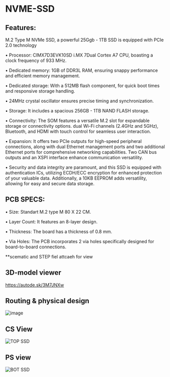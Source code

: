 # NVME-SSD



## Features:

M.2 Type M NVMe SSD, a powerful 25Ggb - 1TB SSD is equipped with PCIe 2.0 technology

•	Processor: CIMX7D3EVK10SD i.MX 7Dual Cortex A7 CPU, boasting a clock frequency of 933 MHz.

• Dedicated memory:  1GB of DDR3L RAM, ensuring snappy performance and efficient memory management.

•	Dedicated storage: With a 512MB flash component, for quick boot times and responsive storage handling.

• 24MHz crystal oscillator ensures precise timing and synchronization.

• Storage: It includes a spacious  256GB - 1TB NAND FLASH storage.
   
•	Connectivity: The SOM features a versatile M.2 slot for expandable storage or connectivity options. 
  dual Wi-Fi channels (2.4GHz and 5GHz), Bluetooth, and HDMI with touch control for seamless user interaction.
  
•	Expansion: It offers two PCIe outputs for high-speed peripheral connections, along with dual Ethernet management ports and two additional Ethernet ports for comprehensive networking capabilities. 
  Two CAN bus outputs and an XSPI interface enhance communication versatility.

• Security and data integrity are paramount, and this SSD is equipped with authentication ICs, utilizing ECDH/ECC encryption for enhanced protection of your valuable data. 
  Additionally, a 10KB EEPROM adds versatility, allowing for easy and secure data storage.


## PCB SPECS:

•	Size: Standart M.2 type M 80 X 22 CM.

•	Layer Count: It features an 8-layer design.

•	Thickness: The board has a thickness of 0.8 mm.

•	Via Holes: The PCB incorporates 2 via holes specifically designed for board-to-board connections.

**scematic and STEP fiel attcaeh for view 

## 3D-model viewer 

https://autode.sk/3M7JNXw

## Routing & physical design

![image](https://github.com/liroman2312/NVME-SSD/assets/101349420/1e2ff2da-61b0-4317-ba11-bf1531aa5448)

## CS View

![TOP SSD](https://github.com/liroman2312/NVME-SSD/assets/101349420/e865c8bf-2163-467b-ab9f-e6183c40dd89)

## PS view

![BOT SSD](https://github.com/liroman2312/NVME-SSD/assets/101349420/2cb5e70f-50fc-4f02-a78d-5e333ec40126)



